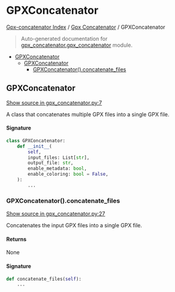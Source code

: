 # GPXConcatenator

[Gpx-concatenator Index](../README.md#gpx-concatenator-index) /
[Gpx Concatenator](./index.md#gpx-concatenator) /
GPXConcatenator

> Auto-generated documentation for [gpx_concatenator.gpx_concatenator](../../gpx_concatenator/gpx_concatenator.py) module.

- [GPXConcatenator](#gpxconcatenator)
  - [GPXConcatenator](#gpxconcatenator-1)
    - [GPXConcatenator().concatenate_files](#gpxconcatenator()concatenate_files)

## GPXConcatenator

[Show source in gpx_concatenator.py:7](../../gpx_concatenator/gpx_concatenator.py#L7)

A class that concatenates multiple GPX files into a single GPX file.

#### Signature

```python
class GPXConcatenator:
    def __init__(
        self,
        input_files: List[str],
        output_file: str,
        enable_metadata: bool,
        enable_coloring: bool = False,
    ):
        ...
```

### GPXConcatenator().concatenate_files

[Show source in gpx_concatenator.py:27](../../gpx_concatenator/gpx_concatenator.py#L27)

Concatenates the input GPX files into a single GPX file.

#### Returns

None

#### Signature

```python
def concatenate_files(self):
    ...
```